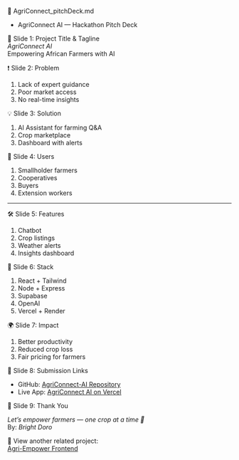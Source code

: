📝 AgriConnect_pitchDeck.md 

*  AgriConnect AI — Hackathon Pitch Deck



 🚀 Slide 1: Project Title & Tagline  
*AgriConnect AI*  
Empowering African Farmers with AI



 ❗ Slide 2: Problem  

1. Lack of expert guidance  
2. Poor market access  
3. No real-time insights  



 💡 Slide 3: Solution  

1. AI Assistant for farming Q&A  
2. Crop marketplace  
3. Dashboard with alerts  



👥 Slide 4: Users  

1. Smallholder farmers  
2. Cooperatives  
3. Buyers  
4. Extension workers  

---

 🛠 Slide 5: Features  

1. Chatbot  
2. Crop listings  
3. Weather alerts  
4. Insights dashboard  



 🧱 Slide 6: Stack  

1. React + Tailwind  
2. Node + Express  
3. Supabase  
4. OpenAI  
5. Vercel + Render  



 🌍 Slide 7: Impact  

1. Better productivity  
2. Reduced crop loss  
3. Fair pricing for farmers  



 🔗 Slide 8: Submission Links  

* GitHub: [AgriConnect-AI Repository](https://github.com/Agrictechventure68/AgriConnect-AI)  
* Live App: [AgriConnect AI on Vercel](https://agriconnectai.vercel.app)  



 🙏 Slide 9: Thank You  

*Let’s empower farmers — one crop at a time 🌾*  
By: *Bright Doro*  

📁 View another related project:  
[Agri-Empower Frontend](https://agrictechventure68.github.io/agri-empower-frontend/)

